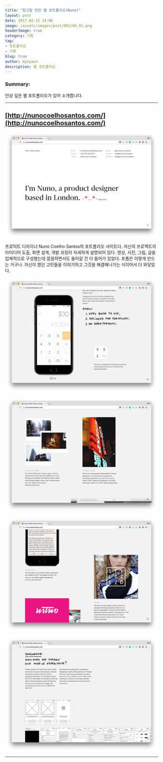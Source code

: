 ```yaml
---
title: "참고할 만한 웹 포트폴리오(Nuno)"
layout: post
date: 2017-02-15 14:06
image: /assets/images/post/001/65_01.png
headerImage: true
category: 기획
tag:
- 포트폴리오
- 기획
blog: true
author: Hyeyeon
description: 웹 포트폴리오
---
```


### Summary:

인상 깊은 웹 포트폴리오가 있어 소개합니다.

---

## [http://nunocoelhosantos.com/](http://nunocoelhosantos.com/)

![pic1](/assets/images/post/001/65_01.png)

프로덕트 디자이너 Nuno Coelho Santos의 포트폴리오 사이트다. 자신의 프로젝트의 아이디어 도출, 화면 설계, 개발 과정이 자세하게 설명되어 있다. 영상, 사진, 그림, 글을 입체적으로 구성했는데 깔끔하면서도 들어갈 건 다 들어가 있었다. 포폴은 이렇게 만드는 거구나. 자신이 했던 고민들을 이야기하고 그것을 해결해나가는 식이어서 더 와닿았다.

![pic2](/assets/images/post/001/65_02.png)

![pic3](/assets/images/post/001/65_03.png)

![pic4](/assets/images/post/001/65_04.png)

![pic5](/assets/images/post/001/65_05.png)

---
